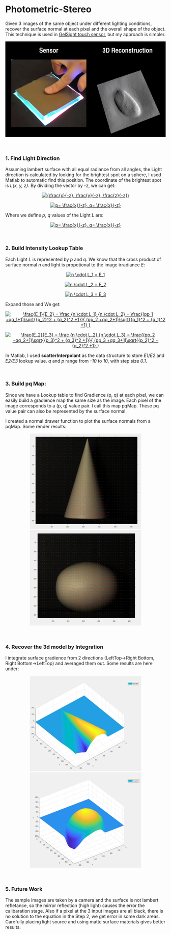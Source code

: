 # Photometric-Stereo
Given 3 images of the same object under different lighting conditions, recover the surface normal at each pixel and the overall shape of the object.
This technique is used in [GelSight touch sensor](http://www.gelsight.com/), but my approach is simpler. 

<p align="middle">
<img src="https://github.com/dwang0721/Photometric-Stereo/blob/master/readmeImage/gelSight.JPG" alt="GelSight" height="300" width="620">

&nbsp; 
### 1. Find Light Direction

Assuming lambert surface with all equal radiance from all angles, the Light direction is calculated by looking for the brightest spot on a sphere, I used Matlab to automatic find this position. 
The coordinate of the brightest spot is *L(x, y, z)*. By dividing the vector by -z, we can get:

<p align="middle">
<a href="https://www.codecogs.com/eqnedit.php?latex=(\frac{x}{-z},&space;\frac{y}{-z},&space;\frac{z}{-z})" target="_blank"><img src="https://latex.codecogs.com/gif.latex?(\frac{x}{-z},&space;\frac{y}{-z},&space;\frac{z}{-z})" title="(\frac{x}{-z}, \frac{y}{-z}, \frac{z}{-z})" /></a>
</p>
<p align="middle">
<a href="https://www.codecogs.com/eqnedit.php?latex=p=&space;\frac{x}{-z},&space;q=&space;\frac{x}{-z}" target="_blank"><img src="https://latex.codecogs.com/gif.latex?p=&space;\frac{x}{-z},&space;q=&space;\frac{x}{-z}" title="p= \frac{x}{-z}, q= \frac{x}{-z}" /></a>
</p>

Where we define *p*, *q* values of the Light *L* are:
<p align="middle">
<a href="https://www.codecogs.com/eqnedit.php?latex=p_L=&space;\frac{x}{-z},&space;q_L=&space;\frac{x}{-z}" target="_blank"><img src="https://latex.codecogs.com/gif.latex?p_L=&space;\frac{x}{-z},&space;q_L=&space;\frac{x}{-z}" title="p= \frac{x}{-z}, q= \frac{x}{-z}" /></a>
</p>

&nbsp; 
### 2. Build Intensity Lookup Table
Each Light *L* is represented by *p* and *q*. We know that the cross product of surface normal *n* and light is propotional to the image irradiance *E*:
<p align="middle">
<a href="https://www.codecogs.com/eqnedit.php?latex=n&space;\cdot&space;L_1&space;=&space;E_1" target="_blank"><img src="https://latex.codecogs.com/gif.latex?n&space;\cdot&space;L_1&space;=&space;E_1" title="n \cdot L_1 = E_1" /></a>
</p><p align="middle">
<a href="https://www.codecogs.com/eqnedit.php?latex=n&space;\cdot&space;L_2&space;=&space;E_2" target="_blank"><img src="https://latex.codecogs.com/gif.latex?n&space;\cdot&space;L_2&space;=&space;E_2" title="n \cdot L_2 = E_2" /></a>
</p><p align="middle">
<a href="https://www.codecogs.com/eqnedit.php?latex=n&space;\cdot&space;L_3&space;=&space;E_3" target="_blank"><img src="https://latex.codecogs.com/gif.latex?n&space;\cdot&space;L_3&space;=&space;E_3" title="n \cdot L_3 = E_3" /></a>
</p>
Expand those and We get:
<p align="middle">
<a href="https://www.codecogs.com/eqnedit.php?latex=\frac{E_1}{E_2}&space;=&space;\frac&space;{n&space;\cdot&space;L_1}&space;{n&space;\cdot&space;L_2}&space;=&space;\frac{(pp_1&space;&plus;qq_1&plus;1)\sqrt{{p_2}^2&space;&plus;&space;{q_2}^2&space;&plus;1}}{&space;(pp_2&space;&plus;qq_2&plus;1)\sqrt{{p_1}^2&space;&plus;&space;{q_1}^2&space;&plus;1}&space;}" target="_blank"><img src="https://latex.codecogs.com/gif.latex?\frac{E_1}{E_2}&space;=&space;\frac&space;{n&space;\cdot&space;L_1}&space;{n&space;\cdot&space;L_2}&space;=&space;\frac{(pp_1&space;&plus;qq_1&plus;1)\sqrt{{p_2}^2&space;&plus;&space;{q_2}^2&space;&plus;1}}{&space;(pp_2&space;&plus;qq_2&plus;1)\sqrt{{p_1}^2&space;&plus;&space;{q_1}^2&space;&plus;1}&space;}" title="\frac{E_1}{E_2} = \frac {n \cdot L_1} {n \cdot L_2} = \frac{(pp_1 +qq_1+1)\sqrt{{p_2}^2 + {q_2}^2 +1}}{ (pp_2 +qq_2+1)\sqrt{{p_1}^2 + {q_1}^2 +1} }" /></a>
</p><p align="middle">
<a href="https://www.codecogs.com/eqnedit.php?latex=\frac{E_2}{E_3}&space;=&space;\frac&space;{n&space;\cdot&space;L_2}&space;{n&space;\cdot&space;L_3}&space;=&space;\frac{(pp_2&space;&plus;qq_2&plus;1)\sqrt{{p_3}^2&space;&plus;&space;{q_3}^2&space;&plus;1}}{&space;(pp_3&space;&plus;qq_3&plus;1)\sqrt{{p_2}^2&space;&plus;&space;{q_2}^2&space;&plus;1}&space;}" target="_blank"><img src="https://latex.codecogs.com/gif.latex?\frac{E_2}{E_3}&space;=&space;\frac&space;{n&space;\cdot&space;L_2}&space;{n&space;\cdot&space;L_3}&space;=&space;\frac{(pp_2&space;&plus;qq_2&plus;1)\sqrt{{p_3}^2&space;&plus;&space;{q_3}^2&space;&plus;1}}{&space;(pp_3&space;&plus;qq_3&plus;1)\sqrt{{p_2}^2&space;&plus;&space;{q_2}^2&space;&plus;1}&space;}" title="\frac{E_2}{E_3} = \frac {n \cdot L_2} {n \cdot L_3} = \frac{(pp_2 +qq_2+1)\sqrt{{p_3}^2 + {q_3}^2 +1}}{ (pp_3 +qq_3+1)\sqrt{{p_2}^2 + {q_2}^2 +1} }" /></a>
</p>

In Matlab, I used **scatterInterpolant** as the data structure to store *E1/E2* and *E2/E3* lookup value. 
*q* and *p* range from *-10* to *10*, with step size *0.1*. 


&nbsp; 
### 3. Build pq Map:
Since we have a Lookup table to find Gradience (p, q) at each pixel, we can easily build a gradience map the same size as the image. Each pixel of the image corresponds to a (p, q) value pair. I call this map pqMap. These pq value pair can also be represented by the surface normal.  

I created a normal drawer function to plot the surface normals from a pqMap. Some render results:

<p align="middle">
<img src="https://github.com/dwang0721/Photometric-Stereo/blob/master/readmeImage/normal%20plot.JPG" alt="normal" height="300" width="350">
<img src="https://github.com/dwang0721/Photometric-Stereo/blob/master/readmeImage/normal%20plot_ellipsoid.JPG" alt="normal" height="300" width="350">

&nbsp; 
### 4. Recover the 3d model by Integration
I integrate surface gradience from 2 directions (LeftTop->Right Bottom, Right Bottom->LeftTop) and averaged them out. Some results are here under:

<p align="middle">
<img src="https://github.com/dwang0721/Photometric-Stereo/blob/master/readmeImage/integration.JPG" alt="integration" height="300" width="350">
<img src="https://github.com/dwang0721/Photometric-Stereo/blob/master/readmeImage/integration_ellipsoid.JPG" alt="integration" height="300" width="350">


&nbsp; 
### 5. Future Work
The sample images are taken by a camera and the surface is not lambert refletance, so the mirror reflection (high light) causes the error the calibaration stage. Also if a pixel at the 3 input images are all black, there is no solution to the equation in the Step 2, we get error in some dark areas. Carefully placing light source and using matte surface materials gives better results. 

